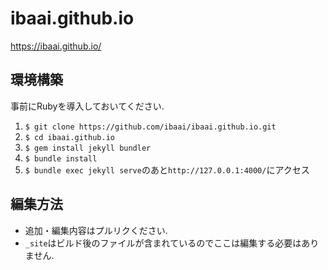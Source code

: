 # ibaai.github.io  
https://ibaai.github.io/

## 環境構築　　
事前にRubyを導入しておいてください.  
1. `$ git clone https://github.com/ibaai/ibaai.github.io.git`  
1. `$ cd ibaai.github.io`  
1. `$ gem install jekyll bundler`  
1. `$ bundle install`  
1. `$ bundle exec jekyll serve`のあと`http://127.0.0.1:4000/`にアクセス　　

## 編集方法  
- 追加・編集内容はプルリクください.  
- `_site`はビルド後のファイルが含まれているのでここは編集する必要はありません.  
